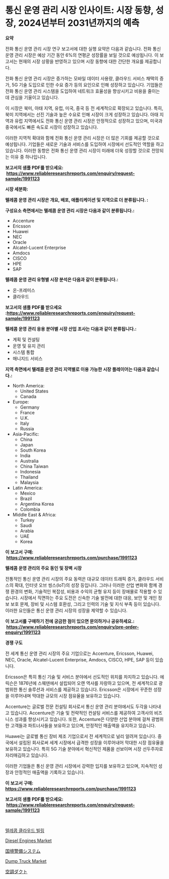<p><h1>통신 운영 관리 시장 인사이트: 시장 동향, 성장, 2024년부터 2031년까지의 예측</h1></p><p><strong>요약</strong></p>
<p><p>전화 통신 운영 관리 시장 연구 보고서에 대한 실행 요약은 다음과 같습니다. 전화 통신 운영 관리 시장은 예상 기간 동안 6%의 연평균 성장률을 보일 것으로 예상됩니다. 이 보고서는 현재의 시장 상황을 반영하고 있으며 시장 동향에 대한 간단한 개요를 제공합니다.</p><p>전화 통신 운영 관리 시장은 증가하는 모바일 데이터 사용량, 클라우드 서비스 채택의 증가, 5G 기술 도입으로 인한 수요 증가 등의 요인으로 인해 성장하고 있습니다. 기업들은 전화 통신 운영 관리 시스템을 도입하여 네트워크 효율성을 향상시키고 비용을 줄이는 데 관심을 기울이고 있습니다.</p><p>이 시장은 북미, 아태 지역, 유럽, 미국, 중국 등 전 세계적으로 확장되고 있습니다. 특히, 북미 지역에서는 선진 기술과 높은 수요로 인해 시장이 크게 성장하고 있습니다. 아태 지역과 유럽 지역에서도 전화 통신 운영 관리 시장은 안정적으로 성장하고 있으며, 미국과 중국에서도 빠른 속도로 시장이 성장하고 있습니다.</p><p>이러한 지역적 확대와 함께 전화 통신 운영 관리 시장은 더 많은 기회를 제공할 것으로 예상됩니다. 기업들은 새로운 기술과 서비스를 도입하여 시장에서 선도적인 역할을 하고 있습니다. 이러한 동향은 전화 통신 운영 관리 시장이 미래에 더욱 성장할 것으로 전망되는 이유 중 하나입니다.</p></p>
<p><strong>보고서의 샘플 PDF를 받으세요: &nbsp;<a href="https://www.reliableresearchreports.com/enquiry/request-sample/1991123">https://www.reliableresearchreports.com/enquiry/request-sample/1991123</a></strong></p>
<p><strong>시장 세분화:</strong></p>
<p><strong> 텔레콤 운영 관리 시장은 개요, 배포, 애플리케이션 및 지역으로 더 분류됩니다. :</strong></p>
<p><strong>구성요소 측면에서는 텔레콤 운영 관리 시장은 다음과 같이 분류됩니다.:</strong></p>
<p><ul><li>Accenture</li><li>Ericsson</li><li>Huawei</li><li>NEC</li><li>Oracle</li><li>Alcatel-Lucent Enterprise</li><li>Amdocs</li><li>CISCO</li><li>HPE</li><li>SAP</li></ul></p>
<p><strong> 텔레콤 운영 관리 유형별 시장 분석은 다음과 같이 분류됩니다.:</strong></p>
<p><ul><li>온-프레미스</li><li>클라우드</li></ul></p>
<p><strong>보고서의 샘플 PDF를 받으세요 :<a href="https://www.reliableresearchreports.com/enquiry/request-sample/1991123">https://www.reliableresearchreports.com/enquiry/request-sample/1991123</a></strong></p>
<p><strong> 텔레콤 운영 관리 응용 분야별 시장 산업 조사는 다음과 같이 분류됩니다.:</strong></p>
<p><ul><li>계획 및 컨설팅</li><li>운영 및 유지 관리</li><li>시스템 통합</li><li>매니지드 서비스</li></ul></p>
<p><strong>지역 측면에서 텔레콤 운영 관리 지역별로 이용 가능한 시장 플레이어는 다음과 같습니다.:</strong></p>
<p><ul>
    <li>
        North America:
        <ul>
            <li>United States</li>
            <li>Canada</li>
        </ul>
    </li>
    <li>
        Europe:
        <ul>
            <li>Germany</li>
            <li>France</li>
            <li>U.K.</li>
            <li>Italy</li>
            <li>Russia</li>
        </ul>
    </li>
    <li>
        Asia-Pacific:
        <ul>
            <li>China</li>
            <li>Japan</li>
            <li>South Korea</li>
            <li>India</li>
            <li>Australia</li>
            <li>China Taiwan</li>
            <li>Indonesia</li>
            <li>Thailand</li>
            <li>Malaysia</li>
        </ul>
    </li>
    <li>
        Latin America:
        <ul>
            <li>Mexico</li>
            <li>Brazil</li>
            <li>Argentina Korea</li>
            <li>Colombia</li>
        </ul>
    </li>
    <li>
        Middle East & Africa:
        <ul>
            <li>Turkey</li>
            <li>Saudi</li>
            <li>Arabia</li>
            <li>UAE</li>
            <li>Korea</li>
        </ul>
    </li>
    </ul></p>
<p><strong>이 보고서 구매: &nbsp;<a href="https://www.reliableresearchreports.com/purchase/1991123">https://www.reliableresearchreports.com/purchase/1991123</a></strong></p>
<p><strong>텔레콤 운영 관리의 주요 동인 및 장벽 시장</strong></p>
<p><p>전통적인 통신 운영 관리 시장의 주요 동력은 대규모 데이터 트래픽 증가, 클라우드 서비스의 확대, 인터넷 오브 씽스(IoT)의 성장 등입니다. 그러나 이러한 산업 변화와 함께 경쟁 환경의 변화, 기술적인 복잡성, 비용과 수익의 균형 유지 등이 장애물로 작용할 수 있습니다. 시장에서 직면하는 주요 도전은 신속한 기술 발전에 대한 대응, 보안 및 개인 정보 보호 문제, 장비 및 시스템 호환성, 그리고 인력의 기술 및 지식 부족 등이 있습니다. 이러한 요인들은 통신 운영 관리 시장의 성장을 제약할 수 있습니다.</p></p>
<p><strong>이 보고서를 구매하기 전에 궁금한 점이 있으면 문의하거나 공유하세요.: &nbsp;<a href="https://www.reliableresearchreports.com/enquiry/pre-order-enquiry/1991123">https://www.reliableresearchreports.com/enquiry/pre-order-enquiry/1991123</a></strong></p>
<p><strong>경쟁 구도</strong></p>
<p><p>전 세계 통신 운영 관리 시장의 주요 기업으로는 Accenture, Ericsson, Huawei, NEC, Oracle, Alcatel-Lucent Enterprise, Amdocs, CISCO, HPE, SAP 등이 있습니다. </p><p>Ericsson은 특히 통신 기술 및 서비스 분야에서 선도적인 위치를 차지하고 있습니다. 에릭슨은 1876년에 스웨덴에서 설립되어 오랜 역사를 자랑하고 있으며, 전 세계적으로 광범위한 통신 솔루션과 서비스를 제공하고 있습니다. Ericsson은 시장에서 꾸준한 성장을 이루어내며 막대한 규모의 시장 점유율을 보유하고 있습니다.</p><p>Accenture는 글로벌 전문 컨설팅 회사로서 통신 운영 관리 분야에서도 두각을 나타내고 있습니다. Accenture은 기술 및 전략적인 컨설팅 서비스를 제공하여 고객사의 비즈니스 성과를 향상시키고 있습니다. 또한, Accenture은 다양한 산업 분야에 걸쳐 광범위한 고객들과 파트너사들을 보유하고 있으며, 안정적인 매출액을 유지하고 있습니다.</p><p>Huawei는 글로벌 통신 장비 제조 기업으로서 전 세계적으로 널리 알려져 있습니다. 중국에서 설립된 회사로써 세계 시장에서 급격한 성장을 이루어내어 막대한 시장 점유율을 보유하고 있습니다. 특히 5G 기술 분야에서 혁신적인 제품을 선보이며 시장 선두주자로 자리매김하고 있습니다.</p><p>이러한 기업들은 통신 운영 관리 시장에서 강력한 입지를 보유하고 있으며, 지속적인 성장과 안정적인 매출액을 기록하고 있습니다.</p></p>
<p><strong>이 보고서 구매: &nbsp; <a href="https://www.reliableresearchreports.com/purchase/1991123">https://www.reliableresearchreports.com/purchase/1991123</a></strong></p>
<p><strong>보고서의 샘플 PDF를 받으세요: &nbsp;<a href="https://www.reliableresearchreports.com/enquiry/request-sample/1991123">https://www.reliableresearchreports.com/enquiry/request-sample/1991123</a></strong><strong></strong></p>
<p>&nbsp;</p>
<p><p><a href="https://github.com/vsap75a286l/Market-Research-Report-List-1/blob/main/40118018504.md">텔레콤 클라우드 빌링</a></p><p><a href="https://issuu.com/reportprime-2/docs/diesel-engines-market-size-2030.pptx">Diesel Engines Market</a></p><p><a href="https://github.com/joaejkdzgyljvo6/Market-Research-Report-List-1/blob/main/82534219318.md">国境警備システム</a></p><p><a href="https://issuu.com/reportprime-2/docs/dump-truck-market-size-2030.pptx">Dump Truck Market</a></p><p><a href="https://medium.com/@lillianamurazik2023/hvac%E3%83%80%E3%82%AF%E3%83%88%E5%B8%82%E5%A0%B4-%E7%A8%AE%E9%A1%9E-%E3%82%A2%E3%83%97%E3%83%AA%E3%82%B1%E3%83%BC%E3%82%B7%E3%83%A7%E3%83%B3-%E5%9C%B0%E7%90%86%E3%81%AB%E3%82%88%E3%82%8B%E5%8C%85%E6%8B%AC%E7%9A%84%E8%A9%95%E4%BE%A1-b6528e9ebcae">空調ダクト</a></p></p>